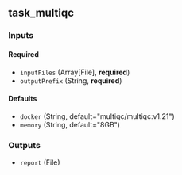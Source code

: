 
## task_multiqc

### Inputs

#### Required

  * `inputFiles` (Array[File], **required**)
  * `outputPrefix` (String, **required**)

#### Defaults

  * `docker` (String, default="multiqc/multiqc:v1.21")
  * `memory` (String, default="8GB")

### Outputs

  * `report` (File)
